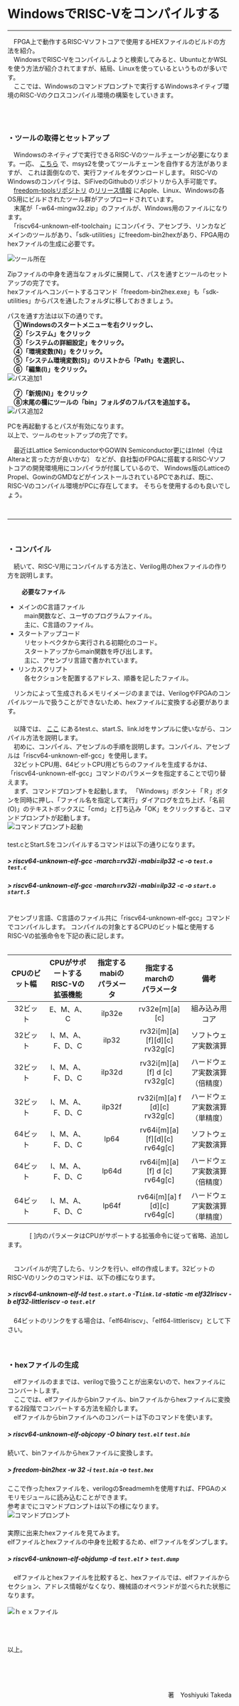 # WindowsでRISC-Vをコンパイルする
-----------

　FPGA上で動作するRISC-Vソフトコアで使用するHEXファイルのビルドの方法を紹介。  
　WindowsでRISC-Vをコンパイルしようと検索してみると、UbuntuとかWSLを使う方法が紹介されてますが、結局、Linuxを使っているというものが多いです。  
　ここでは、Windowsのコマンドプロンプトで実行するWindowsネイティブ環境のRISC-Vのクロスコンパイル環境の構築をしていきます。  
<br><br><br>

### ・ツールの取得とセットアップ  
　Windowsのネイティブで実行できるRISC-Vのツールチェーンが必要になります。一応、
[こちら](https://www.emdalo.com/posts/risc-v-gnu-compiler-toolchain-howto-compile-on-windows/)
で、msys2を使ってツールチェーンを自作する方法がありますが、
これは面倒なので、実行ファイルをダウンロードします。
RISC-VのWindowsのコンパイラは、SiFiveのGithubのリポジトリから入手可能です。  
　[freedom-toolsリポジトリ](https://github.com/sifive/freedom-tools)
の[リリース情報](https://github.com/sifive/freedom-tools/releases)
にApple、Linux、Windowsの各OS用にビルドされたツール群がアップロードされています。  
　末尾が「-w64-mingw32.zip」のファイルが、Windows用のファイルになります。  
　「riscv64-unknown-elf-toolchain」にコンパイラ、アセンブラ、リンカなどメインのツールがあり、「sdk-utilities」にfreedom-bin2hexがあり、FPGA用のhexファイルの生成に必要です。  
  
![ツール所在](./freedom-tools.jpg)

Zipファイルの中身を適当なフォルダに展開して、パスを通すとツールのセットアップの完了です。  
hexファイルへコンバートするコマンド「freedom-bin2hex.exe」も「sdk-utilities」からパスを通したフォルダに移しておきましょう。  
  
パスを通す方法は以下の通りです。  
　**①Windowsのスタートメニューを右クリックし、**  
　**②「システム」をクリック**  
　**③「システムの詳細設定」をクリック。**  
　**④「環境変数(N)」をクリック。**  
　**⑤「システム環境変数(S)」のリストから「Path」を選択し、**  
　**⑥「編集(I)」をクリック。**  
![パス追加1](./path_1.jpg)<br>
  
　**⑦「新規(N)」をクリック**  
　**⑧末尾の欄にツールの「bin」フォルダのフルパスを追加する。**  
![パス追加2](./path_2.jpg)

PCを再起動するとパスが有効になります。  
以上で、ツールのセットアップの完了です。  
  
　最近はLattice SemiconductorやGOWIN Semiconductor更にはIntel（今はAlteraと言った方が良いかな）
などが、自社製のFPGAに搭載するRISC-Vソフトコアの開発環境用にコンパイラが付属しているので、
Windows版のLatticeのPropel、GowinのGMDなどがインストールされているPCであれば、既に、RISC-Vのコンパイル環境がPCに存在してます。
そちらを使用するのも良いでしょう。

<br>

----------

<br>

### ・コンパイル  
　続いて、RISC-V用にコンパイルする方法と、Verilog用のhexファイルの作り方を説明します。<br><br>
　 　**必要なファイル**
* メインのC言語ファイル  
　main関数など、ユーザのプログラムファイル。  
　主に、C言語のファイル。  
* スタートアップコード  
　リセットベクタから実行される初期化のコード。  
　スタートアップからmain関数を呼び出します。  
　主に、アセンブリ言語で書かれています。  
* リンカスクリプト  
　各セクションを配置するアドレス、順番を記したファイル。  
  
　リンカによって生成されるメモリイメージのままでは、VerilogやFPGAのコンパイルツールで扱うことができないため、hexファイルに変換する必要があります。  
 　 
　  
　以降では、
[ここ](https://github.com/yoshiyuki-takeda/RISC-V_SOBAKO-CORE/tree/main/sample_program/LED_COLOR_CHANGE1)
にあるtest.c、start.S、link.ldをサンプルに使いながら、コンパイル方法を説明します。  
　初めに、コンパイル、アセンブルの手順を説明します。コンパイル、アセンブルは「riscv64-unknown-elf-gcc」を使用します。  
　32ビットCPU用、64ビットCPU用どちらのファイルを生成するかは、「riscv64-unknown-elf-gcc」コマンドのパラメータを指定することで切り替えます。  
　まず、コマンドプロンプトを起動します。  「Windows」ボタン＋「Ｒ」ボタンを同時に押し、「ファイル名を指定して実行」ダイアログを立ち上げ、「名前(O)」のテキストボックスに「cmd」と打ち込み「OK」をクリックすると、コマンドプロンプトが起動します。  
![コマンドプロンプト起動](./cmd.jpg)
　  
　  
test.cとStart.Sをコンパイルするコマンドは以下の通りになります。
##### > riscv64-unknown-elf-gcc -march=rv32i -mabi=ilp32 -c -o `test.o` `test.c`
##### > riscv64-unknown-elf-gcc -march=rv32i -mabi=ilp32 -c -o `start.o` `start.S`
<br>
アセンブリ言語、C言語のファイル共に「riscv64-unknown-elf-gcc」コマンドでコンパイルします。  
コンパイルの対象とするCPUのビット幅と使用するRISC-Vの拡張命令を下記の表に記します。<br><br>

| CPUのビット幅 | CPUがサポートする<br>RISC-Vの拡張機能 | 指定するmabiの<br>パラメータ | 指定するmarchの<br>パラメータ  　|  備考                          |
|:------------:|:---------------------------------:|:------------------------:|:--------------------------------:|:----------------------------------:|
|   32ビット    |            E、M、A、C             |          ilp32e          | rv32e[m][a][c]                   | 組み込み用コア                        |
|   32ビット    |         I、M、A、F、D、C          |          ilp32           | rv32i[m][a][f][d][c]<br>rv32g[c] | ソフトウェア実数演算               |
|   32ビット    |         I、M、A、F、D、C          |          ilp32d          | rv32i[m][a][f] d [c]<br>rv32g[c] | ハードウェア実数演算<br>（倍精度） |
|   32ビット    |         I、M、A、F、D、C          |          ilp32f          | rv32i[m][a] f [d][c]<br>rv32g[c] | ハードウェア実数演算<br>（単精度） |
|   64ビット    |         I、M、A、F、D、C          |           lp64           | rv64i[m][a][f][d][c]<br>rv64g[c] | ソフトウェア実数演算               |
|   64ビット    |         I、M、A、F、D、C          |           lp64d          | rv64i[m][a][f] d [c]<br>rv64g[c] | ハードウェア実数演算<br>（倍精度） |
|   64ビット    |         I、M、A、F、D、C          |           lp64f          | rv64i[m][a] f [d][c]<br>rv64g[c] | ハードウェア実数演算<br>（単精度） |

　 　 　[ ]内のパラメータはCPUがサポートする拡張命令に従って省略、追加します。
<br><br><br>
　コンパイルが完了したら、リンクを行い、elfの作成します。32ビットのRISC-Vのリンクのコマンドは、以下の様になります。

##### > riscv64-unknown-elf-ld `test.o` `start.o` -T`link.ld` -static -m elf32lriscv -b elf32-littleriscv -o `test.elf`
　64ビットのリンクをする場合は、「elf64lriscv」、「elf64-littleriscv」として下さい。
<br><br><br>

### ・hexファイルの生成  
　elfファイルのままでは、verilogで扱うことが出来ないので、hexファイルにコンバートします。  
　ここでは、elfファイルからbinファイル、binファイルからhexファイルに変換する2段階でコンバートする方法を紹介します。  
　elfファイルからbinファイルへのコンバートは下のコマンドを使います。
##### > riscv64-unknown-elf-objcopy -O binary `test.elf` `test.bin`
続いて、binファイルからhexファイルに変換します。
##### > freedom-bin2hex -w 32 -i `test.bin` -o `test.hex`
ここで作ったhexファイルを、verilogの$readmemhを使用すれば、FPGAのメモリモジュールに読み込むことができます。  
参考までにコマンドプロンプトは以下の様になります。  
![コマンドプロンプト](./prompt.jpg)
　  
　  
実際に出来たhexファイルを見てみます。  
elfファイルとhexファイルの中身を比較するため、elfファイルをダンプします。
##### > riscv64-unknown-elf-objdump -d `test.elf` > `test.dump`
　elfファイルとhexファイルを比較すると、hexファイルでは、elfファイルからセクション、アドレス情報がなくなり、機械語のオペランドが並べられた状態になります。  
<br>
![ｈｅｘファイル](./hexfile.jpg)

<br><br><br>
以上。  
<br><br><br><br><div style="text-align: right;">　 　 　 　著　Yoshiyuki Takeda</div>
